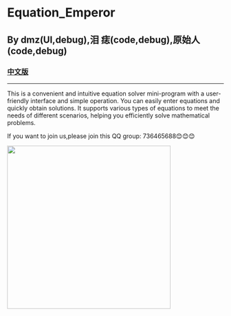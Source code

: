 # Equation_Emperor
## By dmz(UI,debug),泪 痣(code,debug),原始人(code,debug)
### [中文版](README_ZH.md)
-------
This is a convenient and intuitive equation solver mini-program with a user-friendly interface and simple operation. You can easily enter equations and quickly obtain solutions. It supports various types of equations to meet the needs of different scenarios, helping you efficiently solve mathematical problems.

If you want to join us,please join this QQ group: 736465688😊😊😊

<img src="https://github.com/user-attachments/assets/483544f8-f43b-43d7-a08e-cf843e94a783" width="380px">
